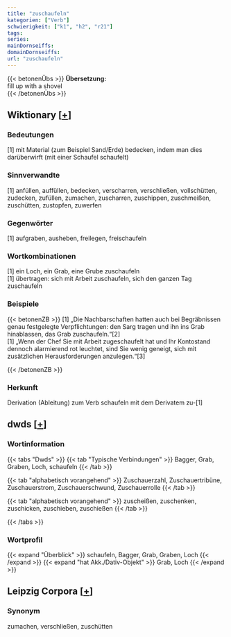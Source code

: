 ```yaml
---
title: "zuschaufeln"
kategorien: ["Verb"]
schwierigkeit: ["k1", "h2", "r21"]
tags:
series:
mainDornseiffs:
domainDornseiffs:
url: "zuschaufeln"
---
```


{{< betonenÜbs >}}
**Übersetzung:**  
fill up  with a  shovel  
{{< /betonenÜbs >}}

## Wiktionary [[+](https://de.wiktionary.org/wiki/zuschaufeln)]

### Bedeutungen
[1] mit Material (zum Beispiel Sand/Erde) bedecken, indem man dies darüberwirft (mit einer Schaufel schaufelt)  

### Sinnverwandte
[1] anfüllen, auffüllen, bedecken, verscharren, verschließen, vollschütten, zudecken, zufüllen, zumachen, zuscharren, zuschippen, zuschmeißen, zuschütten, zustopfen, zuwerfen  

### Gegenwörter
[1] aufgraben, ausheben, freilegen, freischaufeln  

### Wortkombinationen
[1] ein Loch, ein Grab, eine Grube zuschaufeln  
[1] übertragen: sich mit Arbeit zuschaufeln, sich den ganzen Tag zuschaufeln  

### Beispiele
{{< betonenZB >}}
[1] „Die Nachbarschaften hatten auch bei Begräbnissen genau festgelegte Verpflichtungen: den Sarg tragen und ihn ins Grab hinablassen, das Grab zuschaufeln.“[2]  
[1] „Wenn der Chef Sie mit Arbeit zugeschaufelt hat und Ihr Kontostand dennoch alarmierend rot leuchtet, sind Sie wenig geneigt, sich mit zusätzlichen Herausforderungen anzulegen.“[3]  

{{< /betonenZB >}}
### Herkunft
Derivation (Ableitung) zum Verb schaufeln mit dem Derivatem zu-[1]  



## dwds [[+](https://www.dwds.de/wb/zuschaufeln)]

### Wortinformation
{{< tabs "Dwds" >}}
{{< tab "Typische Verbindungen" >}}
Bagger, Grab, Graben, Loch, schaufeln
{{< /tab >}}

{{< tab "alphabetisch vorangehend" >}}
Zuschauerzahl, Zuschauertribüne, Zuschauerstrom, Zuschauerschwund, Zuschauerrolle
{{< /tab >}}

{{< tab "alphabetisch vorangehend" >}}
zuscheißen, zuschenken, zuschicken, zuschieben, zuschießen
{{< /tab >}}

{{< /tabs >}}

### Wortprofil
{{< expand "Überblick" >}} schaufeln, Bagger, Grab, Graben, Loch {{< /expand >}}
{{< expand "hat Akk./Dativ-Objekt" >}} Grab, Loch {{< /expand >}}

## Leipzig Corpora [[+](https://corpora.uni-leipzig.de/en/res?word=zuschaufeln&corpusId=deu_newscrawl-public_2018)]


### Synonym
zumachen, verschließen, zuschütten

